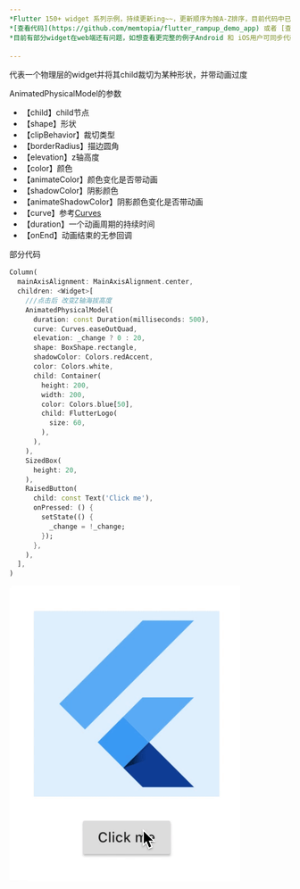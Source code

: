 ```yaml
---
*Flutter 150+ widget 系列示例，持续更新ing~~，更新顺序为按A-Z排序，目前代码中已包含151个示例。*<br>
*[查看代码](https://github.com/memtopia/flutter_rampup_demo_app) 或者 [查看web完整示例](https://memtopia.github.io)*<br>
*目前有部分widget在web端还有问题，如想查看更完整的例子Android 和 iOS用户可同步代码后编译安装到手机上查看*

---
```


代表一个物理层的widget并将其child裁切为某种形状，并带动画过度

AnimatedPhysicalModel的参数
* 【child】child节点
* 【shape】形状
* 【clipBehavior】裁切类型
* 【borderRadius】描边圆角
* 【elevation】z轴高度
* 【color】颜色
* 【animateColor】颜色变化是否带动画
* 【shadowColor】阴影颜色
* 【animateShadowColor】阴影颜色变化是否带动画
* 【curve】参考[Curves](https://api.flutter-io.cn/flutter/animation/Curves-class.html)
* 【duration】一个动画周期的持续时间
* 【onEnd】动画结束的无参回调



部分代码

```dart
Column(
  mainAxisAlignment: MainAxisAlignment.center,
  children: <Widget>[
    ///点击后 改变Z轴海拔高度
    AnimatedPhysicalModel(
      duration: const Duration(milliseconds: 500),
      curve: Curves.easeOutQuad,
      elevation: _change ? 0 : 20,
      shape: BoxShape.rectangle,
      shadowColor: Colors.redAccent,
      color: Colors.white,
      child: Container(
        height: 200,
        width: 200,
        color: Colors.blue[50],
        child: FlutterLogo(
          size: 60,
        ),
      ),
    ),
    SizedBox(
      height: 20,
    ),
    RaisedButton(
      child: const Text('Click me'),
      onPressed: () {
        setState(() {
          _change = !_change;
        });
      },
    ),
  ],
)
```
![AnimatedPhysicalModel](https://github.com/memtopia/flutter_rampup/raw/master/images/AnimatedPhysicalModel.gif)


